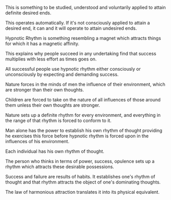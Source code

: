 This is something to be studied, understood and voluntarily applied  to attain definite desired ends.

This operates automatically. If it's not consciously applied to attain a desired end, it can and it will operate to attain undesired ends.

Hypnotic Rhythm is something resembling a magnet which attracts things for which it has a magnetic affinity.

This explains why people succeed in any undertaking find that success multiplies with less effort as times goes on. 

All successful people use hypnotic rhythm either consciously or unconsciously by expecting and demanding success. 

Nature forces in the minds of men the influence of their environment, which are stronger than their own thoughts. 

Children are forced to take on the nature of all influences of those around them unless their own thoughts are stronger. 

Nature sets up a definite rhythm for every environment, and everything in the range of that rhythm is forced to conform to it.

Man alone has the power to establish his own rhythm of thought providing he exercises this force before hypnotic rhythm is forced upon in the influences of his environment.

Each individual has his own rhythm of thought. 

The person who thinks in terms of power, success, opulence sets up a rhythm which attracts these desirable possessions.

Success and failure are results of habits. It establishes one's rhythm of thought and that rhythm attracts the object of one's dominating thoughts.  

The law of harmonious attraction translates it into its physical equivalent. 


